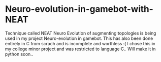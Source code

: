 # Neuro-evolution-in-gamebot-with-NEAT
Technique called NEAT Neuro Evolution of augmenting topologies is being used in my project Neuro-evolution in gamebot.
This has also been done entirely in C from scrach and is incomplete and worthless :(
I chose this in my college minor project and was restricted to language C.. Will make it in python soon..

